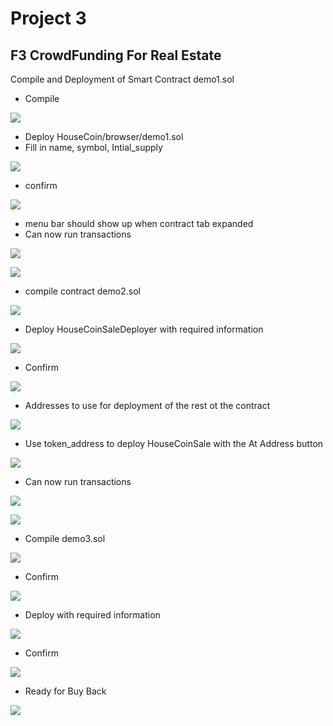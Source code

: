 # Project 3

## F3 CrowdFunding For Real Estate 

Compile and Deployment of Smart Contract demo1.sol

* Compile

![](Images/project3_1.PNG)

* Deploy HouseCoin/browser/demo1.sol
* Fill in name, symbol, Intial_supply

![](Images/project3_2.PNG)

* confirm

![](Images/project3_3.PNG)

* menu bar should show up when contract tab expanded
* Can now run transactions

![](Images/project3_4.PNG)

![](Images/project3_12.PNG)

* compile contract demo2.sol

![](Images/project3_5.PNG)

* Deploy HouseCoinSaleDeployer with required information

![](Images/project3_6.PNG)

* Confirm

![](Images/project3_7.PNG)

* Addresses to use for deployment of the rest ot the contract

![](Images/project3_8.PNG)

* Use token_address to deploy HouseCoinSale with the At Address button


![](Images/project3_9.PNG)

* Can now run transactions

![](Images/project3_10.PNG)

![](Images/project3_15.PNG)

* Compile demo3.sol

![](Images/project3_16.PNG)

* Confirm

![](Images/project3_17.PNG)

* Deploy with required information

![](Images/project3_18.PNG)

* Confirm

![](Images/project3_19.PNG)

* Ready for Buy Back

![](Images/project3_20.PNG)